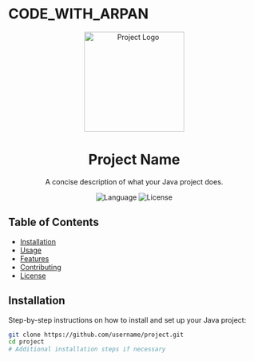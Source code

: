 # CODE_WITH_ARPAN

<!-- Project Title -->
<p align="center">
  <img src="https://your-project-logo-url.com" alt="Project Logo" width="200" height="200">
</p>

<h1 align="center">Project Name</h1>

<!-- Project Description -->
<p align="center">
  A concise description of what your Java project does.
</p>

<!-- Badges (Optional) -->
<p align="center">
  <img src="https://img.shields.io/badge/language-Java-orange" alt="Language">
  <img src="https://img.shields.io/badge/license-MIT-blue.svg" alt="License">
  <!-- Add more badges if needed -->
</p>

## Table of Contents
- [Installation](#installation)
- [Usage](#usage)
- [Features](#features)
- [Contributing](#contributing)
- [License](#license)

## Installation

Step-by-step instructions on how to install and set up your Java project:

```bash
git clone https://github.com/username/project.git
cd project
# Additional installation steps if necessary
